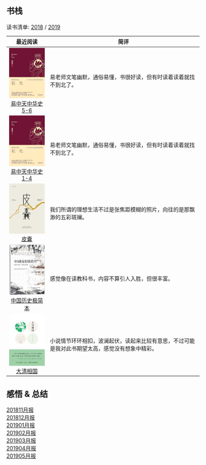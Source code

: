 ## 书栈

读书清单: [2018](./2018/README.md) / [2019](./2019/README.md)

|                         最近阅读                            |                       简评                             |
|:----------------------------------------------------------:|--------------------------------------------------------|
|[![](./pic/0028.jpg)<br>易中天中华史5-6](./2019/易中天中华史5-6.md)| 易老师文笔幽默，通俗易懂，书很好读，但有时读着读着就找不到北了。 |
|[![](./pic/0028.jpg)<br>易中天中华史1-4](./2019/易中天中华史1-4.md)| 易老师文笔幽默，通俗易懂，书很好读，但有时读着读着就找不到北了。 |
|[![](./pic/0027.jpg)<br>皮囊](./2019/皮囊.md)                | 我们所谓的理想生活不过是张焦距模糊的照片，向往的是那飘渺的五彩斑斓。|
|[![](./pic/0026.jpg)<br>中国历史极简本](./2019/中国历史极简本.md)| 感觉像在读教科书，内容不算引人入胜，但很丰富。                 |
|[![](./pic/0025.jpg)<br>大清相国](./2019/大清相国.md)          | 小说情节环环相扣，波澜起伏，读起来比较有意思，不过可能是我对此书期望太高，感觉没有想象中精彩。|

## 感悟 & 总结
[201811月报](./ARTS-201811月报.md)  
[201812月报](./ARTS-201812月报.md)  
[201901月报](./ARTS-201901月报.md)  
[201902月报](./ARTS-201902.md)  
[201903月报](./ARTS-201903.md)  
[201904月报](./ARTS-201904.md)  
[201905月报](./ARTS-201905.md)  
